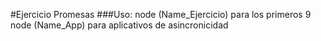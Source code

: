 #Ejercicio Promesas
###Uso:
node (Name_Ejercicio) para los primeros 9
node (Name_App) para aplicativos de asincronicidad
